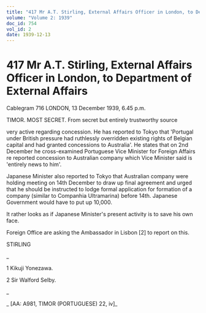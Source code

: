 ```yaml
---
title: "417 Mr A.T. Stirling, External Affairs Officer in London, to Department of External Affairs"
volume: "Volume 2: 1939"
doc_id: 754
vol_id: 2
date: 1939-12-13
---
```


# 417 Mr A.T. Stirling, External Affairs Officer in London, to Department of External Affairs

Cablegram 716 LONDON, 13 December 1939, 6.45 p.m.

TIMOR. MOST SECRET. From secret but entirely trustworthy source

very active regarding concession. He has reported to Tokyo that 'Portugal under British pressure had ruthlessly overridden existing rights of Belgian capital and had granted concessions to Australia'. He states that on 2nd December he cross-examined Portuguese Vice Minister for Foreign Affairs re reported concession to Australian company which Vice Minister said is 'entirely news to him'.

Japanese Minister also reported to Tokyo that Australian company were holding meeting on 14th December to draw up final agreement and urged that he should be instructed to lodge formal application for formation of a company (similar to Companhia Ultramarina) before 14th. Japanese Government would have to put up 10,000.

It rather looks as if Japanese Minister's present activity is to save his own face.

Foreign Office are asking the Ambassador in Lisbon [2] to report on this.

STIRLING

_

1 Kikuji Yonezawa.

2 Sir Walford Selby.

_

_ [AA: A981, TIMOR (PORTUGUESE) 22, iv]_
